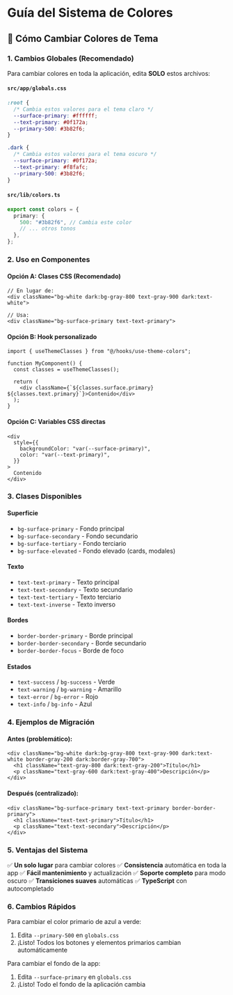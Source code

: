 # Guía del Sistema de Colores

## 🎨 Cómo Cambiar Colores de Tema

### 1. **Cambios Globales (Recomendado)**

Para cambiar colores en toda la aplicación, edita **SOLO** estos archivos:

#### `src/app/globals.css`

```css
:root {
  /* Cambia estos valores para el tema claro */
  --surface-primary: #ffffff;
  --text-primary: #0f172a;
  --primary-500: #3b82f6;
}

.dark {
  /* Cambia estos valores para el tema oscuro */
  --surface-primary: #0f172a;
  --text-primary: #f8fafc;
  --primary-500: #3b82f6;
}
```

#### `src/lib/colors.ts`

```typescript
export const colors = {
  primary: {
    500: "#3b82f6", // Cambia este color
    // ... otros tonos
  },
};
```

### 2. **Uso en Componentes**

#### Opción A: Clases CSS (Recomendado)

```tsx
// En lugar de:
<div className="bg-white dark:bg-gray-800 text-gray-900 dark:text-white">

// Usa:
<div className="bg-surface-primary text-text-primary">
```

#### Opción B: Hook personalizado

```tsx
import { useThemeClasses } from "@/hooks/use-theme-colors";

function MyComponent() {
  const classes = useThemeClasses();

  return (
    <div className={`${classes.surface.primary} ${classes.text.primary}`}>Contenido</div>
  );
}
```

#### Opción C: Variables CSS directas

```tsx
<div
  style={{
    backgroundColor: "var(--surface-primary)",
    color: "var(--text-primary)",
  }}
>
  Contenido
</div>
```

### 3. **Clases Disponibles**

#### Superficie

- `bg-surface-primary` - Fondo principal
- `bg-surface-secondary` - Fondo secundario
- `bg-surface-tertiary` - Fondo terciario
- `bg-surface-elevated` - Fondo elevado (cards, modales)

#### Texto

- `text-text-primary` - Texto principal
- `text-text-secondary` - Texto secundario
- `text-text-tertiary` - Texto terciario
- `text-text-inverse` - Texto inverso

#### Bordes

- `border-border-primary` - Borde principal
- `border-border-secondary` - Borde secundario
- `border-border-focus` - Borde de foco

#### Estados

- `text-success` / `bg-success` - Verde
- `text-warning` / `bg-warning` - Amarillo
- `text-error` / `bg-error` - Rojo
- `text-info` / `bg-info` - Azul

### 4. **Ejemplos de Migración**

#### Antes (problemático):

```tsx
<div className="bg-white dark:bg-gray-800 text-gray-900 dark:text-white border-gray-200 dark:border-gray-700">
  <h1 className="text-gray-800 dark:text-gray-200">Título</h1>
  <p className="text-gray-600 dark:text-gray-400">Descripción</p>
</div>
```

#### Después (centralizado):

```tsx
<div className="bg-surface-primary text-text-primary border-border-primary">
  <h1 className="text-text-primary">Título</h1>
  <p className="text-text-secondary">Descripción</p>
</div>
```

### 5. **Ventajas del Sistema**

✅ **Un solo lugar** para cambiar colores
✅ **Consistencia** automática en toda la app
✅ **Fácil mantenimiento** y actualización
✅ **Soporte completo** para modo oscuro
✅ **Transiciones suaves** automáticas
✅ **TypeScript** con autocompletado

### 6. **Cambios Rápidos**

Para cambiar el color primario de azul a verde:

1. Edita `--primary-500` en `globals.css`
2. ¡Listo! Todos los botones y elementos primarios cambian automáticamente

Para cambiar el fondo de la app:

1. Edita `--surface-primary` en `globals.css`
2. ¡Listo! Todo el fondo de la aplicación cambia
